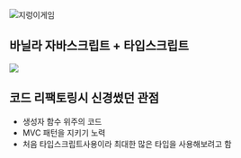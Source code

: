 ![지렁이게임](https://github.com/qkrckstjq/snake-game-javascript/assets/117289923/f42178fd-81bd-4713-9260-42944974b802)

## 바닐라 자바스크립트 + 타입스크립트
<img src="https://img.shields.io/badge/TYPESCRIPT-3178C6?style=for-the-badge&logo=Typescript&logoColor=white">

## 코드 리팩토링시 신경썼던 관점
- 생성자 함수 위주의 코드
- MVC 패턴을 지키기 노력
- 처음 타입스크립트사용이라 최대한 많은 타입을 사용해보려고 함
